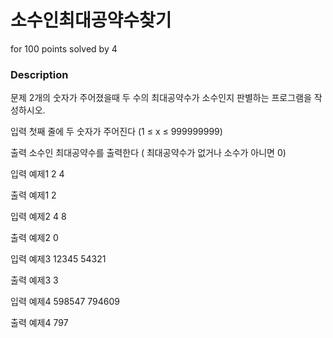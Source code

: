 # 소수인최대공약수찾기
for 100 points solved by 4

### Description

문제
2개의 숫자가 주어졌을때
두 수의 최대공약수가 소수인지 판별하는 프로그램을 작성하시오.

입력
첫째 줄에 두 숫자가 주어진다 (1 ≤ x ≤ 999999999)

출력
소수인 최대공약수를 출력한다
( 최대공약수가 없거나 소수가 아니면 0)


입력 예제1
2 4

출력 예제1
2

입력 예제2
4 8

출력 예제2
0

입력 예제3
12345 54321

출력 예제3
3

입력 예제4
598547 794609

출력 예제4
797
